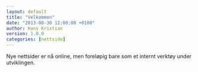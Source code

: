 ```yaml
---
layout: default
title: "Velkommen"
date: "2013-08-30 12:00:00 +0100"
author: Hans Kristian
version: 1.0.0
categories: [nettside]
---
```


Nye nettsider er nå online, men foreløpig bare som et internt verktøy under
utviklingen.

